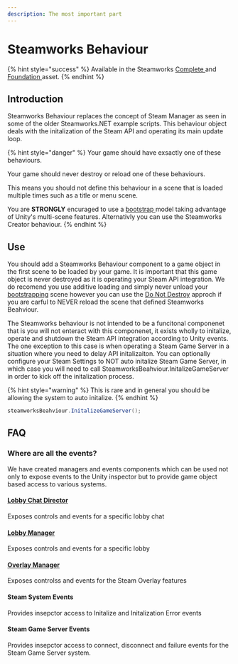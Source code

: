 ```yaml
---
description: The most important part
---
```


# Steamworks Behaviour

{% hint style="success" %}
Available in the Steamworks [Complete ](https://assetstore.unity.com/packages/tools/utilities/ux-v2-complete-201905)and [Foundation ](https://assetstore.unity.com/packages/tools/utilities/ux-v2-foundation-202671)asset.
{% endhint %}

## Introduction

Steamworks Behaviour replaces the concept of Steam Manager as seen in some of the older Steamworks.NET example scripts. This behaviour object deals with the initalization of the Steam API and operating its main update loop.&#x20;

{% hint style="danger" %}
Your game should have exsactly one of these behaviours.

Your game should never destroy or reload one of these behaviours.



This means you should not define this behaviour in a scene that is loaded multiple times such as a title or menu scene.



You are **STRONGLY** encuraged to use a [bootstrap ](../../../company/concepts/bootstrap-scene.md)model taking advantage of Unity's multi-scene features. Alternativly you can use the Steamworks Creator behaviour.
{% endhint %}

## Use

You should add a Steamworks Behaviour component to a game object in the first scene to be loaded by your game. It is important that this game object is never destroyed as it is operating your Steam API integration. We do recomend you use additive loading and simply never unload your [bootstrapping](../../../company/concepts/bootstrap-scene.md) scene however you can use the [Do Not Destroy](../../../company/concepts/bootstrap-scene.md) approch if you are carful to NEVER reload the scene that defined Steamworks Beahviour.

The Steamworks behaviour is not intended to be a funcitonal componenet that is you will not enteract with this componenet, it exists wholly to initalize, operate and shutdown the Steam API integration according to Unity events. The one exception to this case is when operating a Steam Game Server in a situation where you need to delay API initalizaiton. You can optionally configure your Steam Settings to NOT auto initalize Steam Game Server, in which case you will need to call SteamworksBeahviour.InitalizeGameServer in order to kick off the initalization process.

{% hint style="warning" %}
This is rare and in general you should be allowing the system to auto initalize.
{% endhint %}

```csharp
steamworksBeahviour.InitalizeGameServer();
```

## FAQ

### Where are all the events?

We have created managers and events components which can be used not only to expose events to the Unity inspector but to provide game object based access to various systems.

#### [Lobby Chat Director](lobby-chat-director.md)

Exposes controls and events for a specific lobby chat

#### [Lobby Manager](lobby-manager.md)

Exposes controls and events for a specific lobby

#### [Overlay Manager](overlay-manager.md)

Exposes controlss and events for the Steam Overlay features

#### Steam System Events

Provides insepctor access to Initalize and Initalization Error events

#### Steam Game Server Events

Provides insepctor access to connect, disconnect and failure events for the Steam Game Server system.
